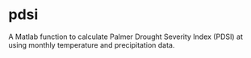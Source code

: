 # pdsi
 A Matlab function to calculate Palmer Drought Severity Index (PDSI) at using monthly temperature and precipitation data.
